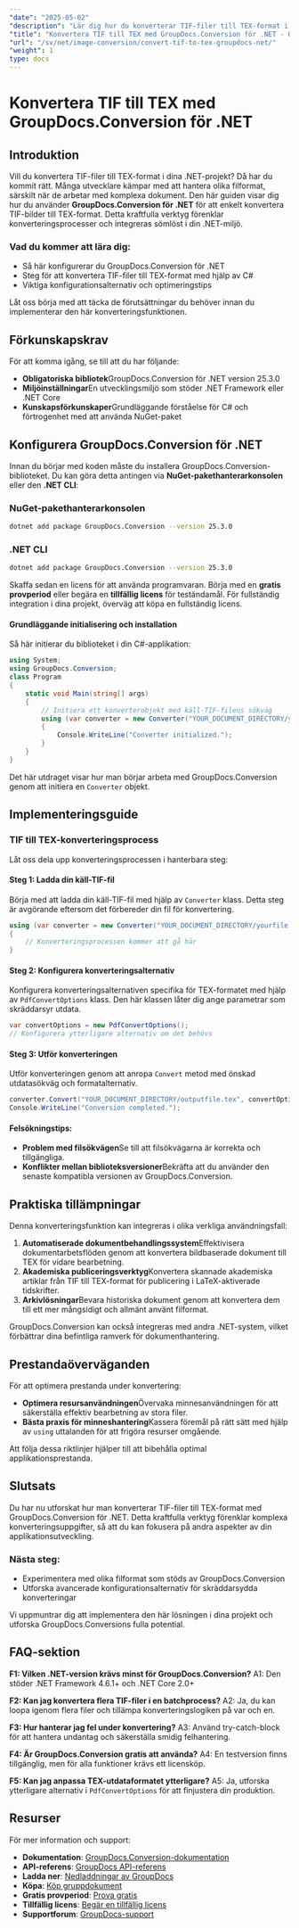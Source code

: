 ```yaml
---
"date": "2025-05-02"
"description": "Lär dig hur du konverterar TIF-filer till TEX-format i dina .NET-applikationer med GroupDocs.Conversion. Den här guiden ger detaljerade steg och tips för sömlös integration."
"title": "Konvertera TIF till TEX med GroupDocs.Conversion för .NET - Omfattande guide"
"url": "/sv/net/image-conversion/convert-tif-to-tex-groupdocs-net/"
"weight": 1
type: docs
---
```

# Konvertera TIF till TEX med GroupDocs.Conversion för .NET

## Introduktion

Vill du konvertera TIF-filer till TEX-format i dina .NET-projekt? Då har du kommit rätt. Många utvecklare kämpar med att hantera olika filformat, särskilt när de arbetar med komplexa dokument. Den här guiden visar dig hur du använder **GroupDocs.Conversion för .NET** för att enkelt konvertera TIF-bilder till TEX-format. Detta kraftfulla verktyg förenklar konverteringsprocesser och integreras sömlöst i din .NET-miljö.

### Vad du kommer att lära dig:
- Så här konfigurerar du GroupDocs.Conversion för .NET
- Steg för att konvertera TIF-filer till TEX-format med hjälp av C#
- Viktiga konfigurationsalternativ och optimeringstips

Låt oss börja med att täcka de förutsättningar du behöver innan du implementerar den här konverteringsfunktionen.

## Förkunskapskrav

För att komma igång, se till att du har följande:
- **Obligatoriska bibliotek**GroupDocs.Conversion för .NET version 25.3.0
- **Miljöinställningar**En utvecklingsmiljö som stöder .NET Framework eller .NET Core
- **Kunskapsförkunskaper**Grundläggande förståelse för C# och förtrogenhet med att använda NuGet-paket

## Konfigurera GroupDocs.Conversion för .NET

Innan du börjar med koden måste du installera GroupDocs.Conversion-biblioteket. Du kan göra detta antingen via **NuGet-pakethanterarkonsolen** eller den **.NET CLI**:

### NuGet-pakethanterarkonsolen
```bash
dotnet add package GroupDocs.Conversion --version 25.3.0
```

### .NET CLI
```bash
dotnet add package GroupDocs.Conversion --version 25.3.0
```

Skaffa sedan en licens för att använda programvaran. Börja med en **gratis provperiod** eller begära en **tillfällig licens** för teständamål. För fullständig integration i dina projekt, överväg att köpa en fullständig licens.

#### Grundläggande initialisering och installation

Så här initierar du biblioteket i din C#-applikation:
```csharp
using System;
using GroupDocs.Conversion;
class Program
{
    static void Main(string[] args)
    {
        // Initiera ett konverterobjekt med käll-TIF-filens sökväg
        using (var converter = new Converter("YOUR_DOCUMENT_DIRECTORY/yourfile.tif"))
        {
            Console.WriteLine("Converter initialized.");
        }
    }
}
```

Det här utdraget visar hur man börjar arbeta med GroupDocs.Conversion genom att initiera en `Converter` objekt.

## Implementeringsguide

### TIF till TEX-konverteringsprocess

Låt oss dela upp konverteringsprocessen i hanterbara steg:

#### Steg 1: Ladda din käll-TIF-fil
Börja med att ladda din käll-TIF-fil med hjälp av `Converter` klass. Detta steg är avgörande eftersom det förbereder din fil för konvertering.
```csharp
using (var converter = new Converter("YOUR_DOCUMENT_DIRECTORY/yourfile.tif"))
{
    // Konverteringsprocessen kommer att gå här
}
```

#### Steg 2: Konfigurera konverteringsalternativ
Konfigurera konverteringsalternativen specifika för TEX-formatet med hjälp av `PdfConvertOptions` klass. Den här klassen låter dig ange parametrar som skräddarsyr utdata.
```csharp
var convertOptions = new PdfConvertOptions();
// Konfigurera ytterligare alternativ om det behövs
```

#### Steg 3: Utför konverteringen
Utför konverteringen genom att anropa `Convert` metod med önskad utdatasökväg och formatalternativ.
```csharp
converter.Convert("YOUR_DOCUMENT_DIRECTORY/outputfile.tex", convertOptions);
Console.WriteLine("Conversion completed.");
```

#### Felsökningstips:
- **Problem med filsökvägen**Se till att filsökvägarna är korrekta och tillgängliga.
- **Konflikter mellan biblioteksversioner**Bekräfta att du använder den senaste kompatibla versionen av GroupDocs.Conversion.

## Praktiska tillämpningar

Denna konverteringsfunktion kan integreras i olika verkliga användningsfall:
1. **Automatiserade dokumentbehandlingssystem**Effektivisera dokumentarbetsflöden genom att konvertera bildbaserade dokument till TEX för vidare bearbetning.
2. **Akademiska publiceringsverktyg**Konvertera skannade akademiska artiklar från TIF till TEX-format för publicering i LaTeX-aktiverade tidskrifter.
3. **Arkivlösningar**Bevara historiska dokument genom att konvertera dem till ett mer mångsidigt och allmänt använt filformat.

GroupDocs.Conversion kan också integreras med andra .NET-system, vilket förbättrar dina befintliga ramverk för dokumenthantering.

## Prestandaöverväganden

För att optimera prestanda under konvertering:
- **Optimera resursanvändningen**Övervaka minnesanvändningen för att säkerställa effektiv bearbetning av stora filer.
- **Bästa praxis för minneshantering**Kassera föremål på rätt sätt med hjälp av `using` uttalanden för att frigöra resurser omgående.

Att följa dessa riktlinjer hjälper till att bibehålla optimal applikationsprestanda.

## Slutsats

Du har nu utforskat hur man konverterar TIF-filer till TEX-format med GroupDocs.Conversion för .NET. Detta kraftfulla verktyg förenklar komplexa konverteringsuppgifter, så att du kan fokusera på andra aspekter av din applikationsutveckling.

### Nästa steg:
- Experimentera med olika filformat som stöds av GroupDocs.Conversion
- Utforska avancerade konfigurationsalternativ för skräddarsydda konverteringar

Vi uppmuntrar dig att implementera den här lösningen i dina projekt och utforska GroupDocs.Conversions fulla potential.

## FAQ-sektion

**F1: Vilken .NET-version krävs minst för GroupDocs.Conversion?**
A1: Den stöder .NET Framework 4.6.1+ och .NET Core 2.0+

**F2: Kan jag konvertera flera TIF-filer i en batchprocess?**
A2: Ja, du kan loopa igenom flera filer och tillämpa konverteringslogiken på var och en.

**F3: Hur hanterar jag fel under konvertering?**
A3: Använd try-catch-block för att hantera undantag och säkerställa smidig felhantering.

**F4: Är GroupDocs.Conversion gratis att använda?**
A4: En testversion finns tillgänglig, men för alla funktioner krävs ett licensköp.

**F5: Kan jag anpassa TEX-utdataformatet ytterligare?**
A5: Ja, utforska ytterligare alternativ i `PdfConvertOptions` för att finjustera din produktion.

## Resurser

För mer information och support:
- **Dokumentation**: [GroupDocs.Conversion-dokumentation](https://docs.groupdocs.com/conversion/net/)
- **API-referens**: [GroupDocs API-referens](https://reference.groupdocs.com/conversion/net/)
- **Ladda ner**: [Nedladdningar av GroupDocs](https://releases.groupdocs.com/conversion/net/)
- **Köpa**: [Köp gruppdokument](https://purchase.groupdocs.com/buy)
- **Gratis provperiod**: [Prova gratis](https://releases.groupdocs.com/conversion/net/)
- **Tillfällig licens**: [Begär en tillfällig licens](https://purchase.groupdocs.com/temporary-license/)
- **Supportforum**: [GroupDocs-support](https://forum.groupdocs.com/c/conversion/10)